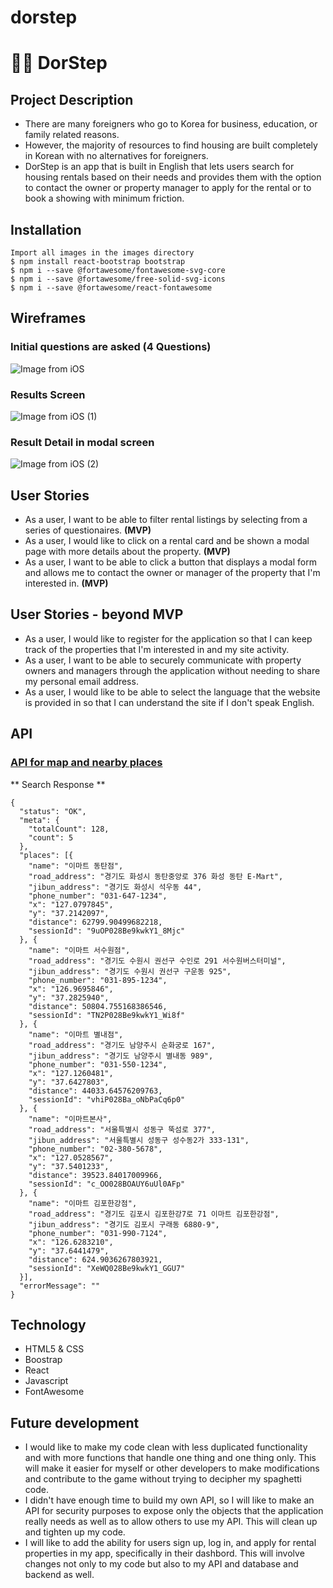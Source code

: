 # dorstep

# 👨‍💻 DorStep

## Project Description

- There are many foreigners who go to Korea for business, education, or family related reasons.
- However, the majority of resources to find housing are built completely in Korean with no alternatives for foreigners.
- DorStep is an app that is built in English that lets users search for housing rentals based on their needs and provides them with the option to contact the owner or property manager to apply for the rental or to book a showing with minimum friction.

## Installation

```
Import all images in the images directory
$ npm install react-bootstrap bootstrap
$ npm i --save @fortawesome/fontawesome-svg-core
$ npm i --save @fortawesome/free-solid-svg-icons
$ npm i --save @fortawesome/react-fontawesome

```

## Wireframes

### Initial questions are asked (4 Questions)

![Image from iOS](https://user-images.githubusercontent.com/56938630/73049828-9528fe00-3e32-11ea-9200-974aa585454b.jpg)

### Results Screen

![Image from iOS (1)](https://user-images.githubusercontent.com/56938630/73049899-dd482080-3e32-11ea-8ff2-04671c849774.jpg)

### Result Detail in modal screen

![Image from iOS (2)](https://user-images.githubusercontent.com/56938630/73049913-e3d69800-3e32-11ea-9180-1cafd64e5fac.jpg)

## User Stories

- As a user, I want to be able to filter rental listings by selecting from a series of questionaires. **(MVP)**
- As a user, I would like to click on a rental card and be shown a modal page with more details about the property. **(MVP)**
- As a user, I want to be able to click a button that displays a modal form and allows me to contact the owner or manager of the property that I'm interested in. **(MVP)**

## User Stories - beyond MVP

- As a user, I would like to register for the application so that I can keep track of the properties that I'm interested in and my site activity.
- As a user, I want to be able to securely communicate with property owners and managers through the application without needing to share my personal email address.
- As a user, I would like to be able to select the language that the website is provided in so that I can understand the site if I don't speak English.

## API

### [API for map and nearby places](https://apidocs.ncloud.com/en/ai-naver/maps_search_places/search/)

** Search Response **

```
{
  "status": "OK",
  "meta": {
    "totalCount": 128,
    "count": 5
  },
  "places": [{
    "name": "이마트 동탄점",
    "road_address": "경기도 화성시 동탄중앙로 376 화성 동탄 E-Mart",
    "jibun_address": "경기도 화성시 석우동 44",
    "phone_number": "031-647-1234",
    "x": "127.0797845",
    "y": "37.2142097",
    "distance": 62799.90499682218,
    "sessionId": "9uOP028Be9kwkY1_8Mjc"
  }, {
    "name": "이마트 서수원점",
    "road_address": "경기도 수원시 권선구 수인로 291 서수원버스터미널",
    "jibun_address": "경기도 수원시 권선구 구운동 925",
    "phone_number": "031-895-1234",
    "x": "126.9695846",
    "y": "37.2825940",
    "distance": 50804.755168386546,
    "sessionId": "TN2P028Be9kwkY1_Wi8f"
  }, {
    "name": "이마트 별내점",
    "road_address": "경기도 남양주시 순화궁로 167",
    "jibun_address": "경기도 남양주시 별내동 989",
    "phone_number": "031-550-1234",
    "x": "127.1260481",
    "y": "37.6427803",
    "distance": 44033.64576209763,
    "sessionId": "vhiP028Ba_oNbPaCq6p0"
  }, {
    "name": "이마트본사",
    "road_address": "서울특별시 성동구 뚝섬로 377",
    "jibun_address": "서울특별시 성동구 성수동2가 333-131",
    "phone_number": "02-380-5678",
    "x": "127.0528567",
    "y": "37.5401233",
    "distance": 39523.84017009966,
    "sessionId": "c_OO028BOAUY6uUl0AFp"
  }, {
    "name": "이마트 김포한강점",
    "road_address": "경기도 김포시 김포한강7로 71 이마트 김포한강점",
    "jibun_address": "경기도 김포시 구래동 6880-9",
    "phone_number": "031-990-7124",
    "x": "126.6283210",
    "y": "37.6441479",
    "distance": 624.9036267803921,
    "sessionId": "XeWQ028Be9kwkY1_GGU7"
  }],
  "errorMessage": ""
}
```

## Technology

- HTML5 & CSS
- Boostrap
- React
- Javascript
- FontAwesome

## Future development

- I would like to make my code clean with less duplicated functionality and with more functions that handle one thing and one thing only. This will make it easier for myself or other developers to make modifications and contribute to the game without trying to decipher my spaghetti code.
- I didn't have enough time to build my own API, so I will like to make an API for security purposes to expose only the objects that the application really needs as well as to allow others to use my API. This will clean up and tighten up my code.
- I will like to add the ability for users sign up, log in, and apply for rental properties in my app, specifically in their dashbord. This will involve changes not only to my code but also to my API and database and backend as well.
